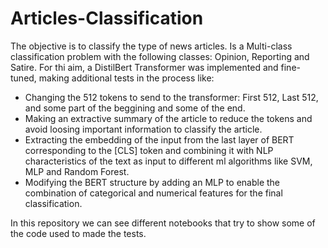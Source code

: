 # Articles-Classification

The objective is to classify the type of news articles. Is a Multi-class classification problem with the following classes: Opinion, Reporting and Satire.
For thi aim, a DistilBert Transformer was implemented and fine-tuned, making additional tests in the process like:
  - Changing the 512 tokens to send to the transformer: First 512, Last 512, and some part of the beggining and some of the end.
  - Making an extractive summary of the article to reduce the tokens and avoid loosing important information to classify the article.
  - Extracting the embedding of the input from the last layer of BERT corresponding to the [CLS] token and combining it with NLP characteristics of the text as input to different ml algorithms like SVM, MLP and Random Forest.
  - Modifying the BERT structure by adding an MLP to enable the combination of categorical and numerical features for the final classification.

In this repository we can see different notebooks that try to show some of the code used to made the tests.
